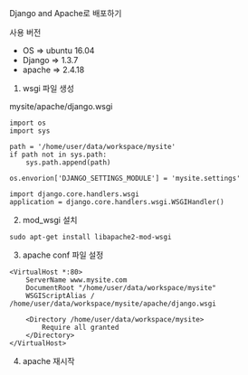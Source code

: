 Django and Apache로 배포하기

사용 버전
* OS => ubuntu 16.04
* Django => 1.3.7
* apache => 2.4.18


1. wsgi 파일 생성

mysite/apache/django.wsgi
```
import os
import sys

path = '/home/user/data/workspace/mysite'
if path not in sys.path:
    sys.path.append(path)

os.envorion['DJANGO_SETTINGS_MODULE'] = 'mysite.settings'

import django.core.handlers.wsgi
application = django.core.handlers.wsgi.WSGIHandler()
```

2. mod_wsgi 설치
```
sudo apt-get install libapache2-mod-wsgi
```
 
3. apache conf 파일 설정
```
<VirtualHost *:80>
    ServerName www.mysite.com
    DocumentRoot "/home/user/data/workspace/mysite"
    WSGIScriptAlias / /home/user/data/workspace/mysite/apache/django.wsgi

    <Directory /home/user/data/workspace/mysite>
        Require all granted
    </Directory>
</VirtualHost>
```

4. apache 재시작
